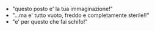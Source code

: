 - "questo posto e' la tua immaginazione!"
- "...ma e' tutto vuoto, freddo e completamente sterile!!"
- "e' per questo che fai schifo!"